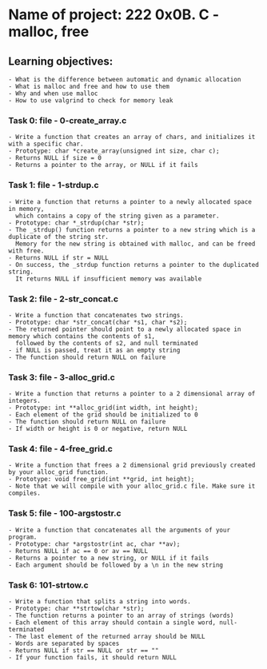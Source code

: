 # Name of project: 222 0x0B. C - malloc, free
## Learning objectives:
	- What is the difference between automatic and dynamic allocation
	- What is malloc and free and how to use them
	- Why and when use malloc
	- How to use valgrind to check for memory leak
### Task 0: file - 0-create\_array.c
	- Write a function that creates an array of chars, and initializes it with a specific char.
	- Prototype: char *create_array(unsigned int size, char c);
	- Returns NULL if size = 0
	- Returns a pointer to the array, or NULL if it fails
### Task 1: file - 1-strdup.c
	- Write a function that returns a pointer to a newly allocated space in memory,
	  which contains a copy of the string given as a parameter.
	- Prototype: char *_strdup(char *str);
	- The _strdup() function returns a pointer to a new string which is a duplicate of the string str.
	  Memory for the new string is obtained with malloc, and can be freed with free.
	- Returns NULL if str = NULL
	- On success, the _strdup function returns a pointer to the duplicated string.
	  It returns NULL if insufficient memory was available
### Task 2: file - 2-str\_concat.c
	- Write a function that concatenates two strings.
	- Prototype: char *str_concat(char *s1, char *s2);
	- The returned pointer should point to a newly allocated space in memory which contains the contents of s1,
	  followed by the contents of s2, and null terminated
	- if NULL is passed, treat it as an empty string
	- The function should return NULL on failure
### Task 3: file - 3-alloc\_grid.c
	- Write a function that returns a pointer to a 2 dimensional array of integers.
	- Prototype: int **alloc_grid(int width, int height);
	- Each element of the grid should be initialized to 0
	- The function should return NULL on failure
	- If width or height is 0 or negative, return NULL
### Task 4: file - 4-free\_grid.c
	- Write a function that frees a 2 dimensional grid previously created by your alloc_grid function.
	- Prototype: void free_grid(int **grid, int height);
	- Note that we will compile with your alloc_grid.c file. Make sure it compiles.
### Task 5: file - 100-argstostr.c
	- Write a function that concatenates all the arguments of your program.
	- Prototype: char *argstostr(int ac, char **av);
	- Returns NULL if ac == 0 or av == NULL
	- Returns a pointer to a new string, or NULL if it fails
	- Each argument should be followed by a \n in the new string
### Task 6: 101-strtow.c
	- Write a function that splits a string into words.
	- Prototype: char **strtow(char *str);
	- The function returns a pointer to an array of strings (words)
	- Each element of this array should contain a single word, null-terminated
	- The last element of the returned array should be NULL
	- Words are separated by spaces
	- Returns NULL if str == NULL or str == ""
	- If your function fails, it should return NULL
